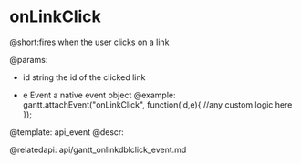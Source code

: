 onLinkClick
=============
@short:fires when the user clicks on a link
	

@params:
- id		string		the id of the clicked link
* e		Event		a native event object
@example:
gantt.attachEvent("onLinkClick", function(id,e){
    //any custom logic here
});

@template:	api_event
@descr:

@relatedapi:
	api/gantt_onlinkdblclick_event.md